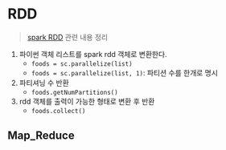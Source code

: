 # RDD
> [spark RDD](https://github.com/hw1004/TIL/blob/main/DATA_SCIENCE/data_engineering/00_Data_engineering/hadoop.md) 관련 내용 정리

1. 파이썬 객체 리스트를 spark rdd 객체로 변환한다.
   - `foods = sc.parallelize(list)`
   - `foods = sc.parallelize(list, 1)`: 파티션 수를 한개로 명시
2. 파티셔닝 수 반환
   - `foods.getNumPartitions()`
3. rdd 객체를 출력이 가능한 형태로 변환 후 반환
   - `foods.collect()`

## Map_Reduce
